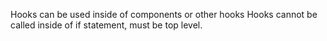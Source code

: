 Hooks can be used inside of components or other hooks
Hooks cannot be called inside of if statement, must be top level.
